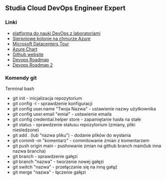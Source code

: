 ## Studia Cloud DevOps Engineer Expert

### Linki
- [platforma do nauki DevOps z laboratoriami](https://engineer.kodekloud.com/)
- [Sierpniowe kolonie na chmurze Azure](https://zalnet.pl/pl/sierpniowe-kolonie-azure/)
- [Microsoft Datacenters Tour](https://datacenters.microsoft.com/globe/explore/datacenter/)
- [Azure Chart](https://azurecharts.com/)
- [Github website](https://techcommunity.microsoft.com/blog/educatordeveloperblog/how-to-host-your-personal-portfolio-using-github-pages/4246304)
- [Devops Roadmap](https://github.com/milanm/DevOps-Roadmap/blob/master/DevOps%20Roadmap.png)
- [Devops Roadmap 2](https://roadmap.sh/devops)


### Komendy git
Terminal bash
- git init - inicjalizacja repozytorium
- git config -l - sprawdzenie konfiguracji
- git config user.name "Twoja Nazwa" - ustawienie nazwy użytkownika
- git config user.email "emial" - ustawienie emaila
- git config credential.helper store - zapamiętanie hasła na stałe
- git status - sprawdzenie statusu repozytorium (zmiany, pliki nieśledzone)
- git add . (lub "nazwa pliku") - dodanie plików do wysłania
- git commit -m "komentarz" - commitowanie zmian z komentarzem
- git push origin main - pushowanie zmian na github branch main(lub inna nazwa brancha)
- git branch - sprawdzenie gałęzi
- git branch "nazwa" - tworzenie nowej gałęzi
- git switch "nazwa" - przełączanie się na inną gałąź
- git merge "nazwa" - łączenie gałęzi
